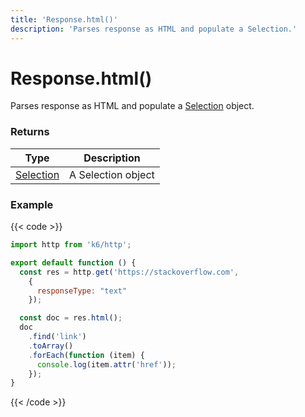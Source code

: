 ```yaml
---
title: 'Response.html()'
description: 'Parses response as HTML and populate a Selection.'
---
```


# Response.html()

Parses response as HTML and populate a [Selection](https://grafana.com/docs/k6/<K6_VERSION>/javascript-api/k6-html/selection) object.

### Returns

| Type                                                                                   | Description        |
| -------------------------------------------------------------------------------------- | ------------------ |
| [Selection](https://grafana.com/docs/k6/<K6_VERSION>/javascript-api/k6-html/selection) | A Selection object |

### Example

{{< code >}}

```javascript
import http from 'k6/http';

export default function () {
  const res = http.get('https://stackoverflow.com',
    {
      responseType: "text"
    });

  const doc = res.html();
  doc
    .find('link')
    .toArray()
    .forEach(function (item) {
      console.log(item.attr('href'));
    });
}
```

{{< /code >}}
